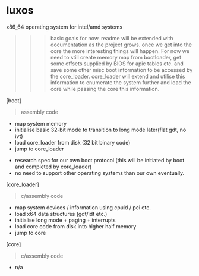 # luxos
x86_64 operating system for intel/amd systems

>>> basic goals for now. readme will be extended with documentation as the project grows.
>>> once we get into the core the more interesting things will happen. For now
>>> we need to still create memory map from bootloader, get some offsets supplied by BIOS for apic tables etc.
>>> and save some other misc boot information to be accessed by the core_loader.
>>> core_loader will extend and utilise this information to enumerate the system further
>>> and load the core while passing the core this information.

[boot]
> assembly code
  - map system memory
  - initialise basic 32-bit mode to transition to long mode later(flat gdt, no ivt)
  - load core_loader from disk (32 bit binary code)
  - jump to core_loader
  * research spec for our own boot protocol (this will be initiated by boot and completed by core_loader)
  * no need to support other operating systems than our own eventually.

[core_loader]
> c/assembly code
  - map system devices / information using cpuid / pci etc.
  - load x64 data structures (gdt/idt etc.)
  - initialise long mode + paging + interrupts
  - load core code from disk into higher half memory
  - jump to core
  
[core]
> c/assembly code
  - n/a
